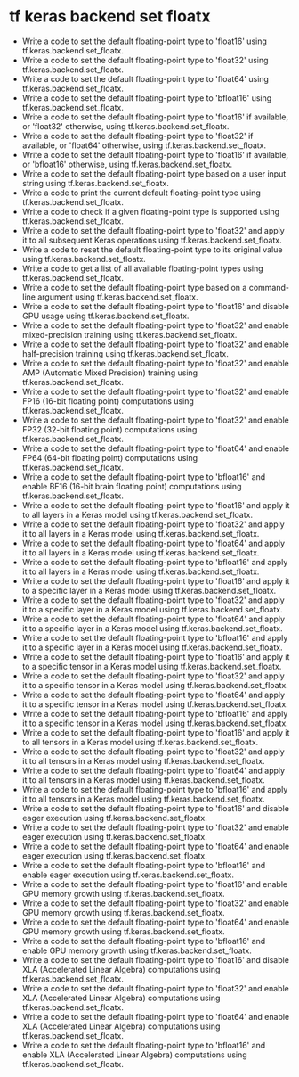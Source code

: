 # tf keras backend set floatx

- Write a code to set the default floating-point type to 'float16' using tf.keras.backend.set_floatx.
- Write a code to set the default floating-point type to 'float32' using tf.keras.backend.set_floatx.
- Write a code to set the default floating-point type to 'float64' using tf.keras.backend.set_floatx.
- Write a code to set the default floating-point type to 'bfloat16' using tf.keras.backend.set_floatx.
- Write a code to set the default floating-point type to 'float16' if available, or 'float32' otherwise, using tf.keras.backend.set_floatx.
- Write a code to set the default floating-point type to 'float32' if available, or 'float64' otherwise, using tf.keras.backend.set_floatx.
- Write a code to set the default floating-point type to 'float16' if available, or 'bfloat16' otherwise, using tf.keras.backend.set_floatx.
- Write a code to set the default floating-point type based on a user input string using tf.keras.backend.set_floatx.
- Write a code to print the current default floating-point type using tf.keras.backend.set_floatx.
- Write a code to check if a given floating-point type is supported using tf.keras.backend.set_floatx.
- Write a code to set the default floating-point type to 'float32' and apply it to all subsequent Keras operations using tf.keras.backend.set_floatx.
- Write a code to reset the default floating-point type to its original value using tf.keras.backend.set_floatx.
- Write a code to get a list of all available floating-point types using tf.keras.backend.set_floatx.
- Write a code to set the default floating-point type based on a command-line argument using tf.keras.backend.set_floatx.
- Write a code to set the default floating-point type to 'float16' and disable GPU usage using tf.keras.backend.set_floatx.
- Write a code to set the default floating-point type to 'float32' and enable mixed-precision training using tf.keras.backend.set_floatx.
- Write a code to set the default floating-point type to 'float32' and enable half-precision training using tf.keras.backend.set_floatx.
- Write a code to set the default floating-point type to 'float32' and enable AMP (Automatic Mixed Precision) training using tf.keras.backend.set_floatx.
- Write a code to set the default floating-point type to 'float32' and enable FP16 (16-bit floating point) computations using tf.keras.backend.set_floatx.
- Write a code to set the default floating-point type to 'float32' and enable FP32 (32-bit floating point) computations using tf.keras.backend.set_floatx.
- Write a code to set the default floating-point type to 'float64' and enable FP64 (64-bit floating point) computations using tf.keras.backend.set_floatx.
- Write a code to set the default floating-point type to 'bfloat16' and enable BF16 (16-bit brain floating point) computations using tf.keras.backend.set_floatx.
- Write a code to set the default floating-point type to 'float16' and apply it to all layers in a Keras model using tf.keras.backend.set_floatx.
- Write a code to set the default floating-point type to 'float32' and apply it to all layers in a Keras model using tf.keras.backend.set_floatx.
- Write a code to set the default floating-point type to 'float64' and apply it to all layers in a Keras model using tf.keras.backend.set_floatx.
- Write a code to set the default floating-point type to 'bfloat16' and apply it to all layers in a Keras model using tf.keras.backend.set_floatx.
- Write a code to set the default floating-point type to 'float16' and apply it to a specific layer in a Keras model using tf.keras.backend.set_floatx.
- Write a code to set the default floating-point type to 'float32' and apply it to a specific layer in a Keras model using tf.keras.backend.set_floatx.
- Write a code to set the default floating-point type to 'float64' and apply it to a specific layer in a Keras model using tf.keras.backend.set_floatx.
- Write a code to set the default floating-point type to 'bfloat16' and apply it to a specific layer in a Keras model using tf.keras.backend.set_floatx.
- Write a code to set the default floating-point type to 'float16' and apply it to a specific tensor in a Keras model using tf.keras.backend.set_floatx.
- Write a code to set the default floating-point type to 'float32' and apply it to a specific tensor in a Keras model using tf.keras.backend.set_floatx.
- Write a code to set the default floating-point type to 'float64' and apply it to a specific tensor in a Keras model using tf.keras.backend.set_floatx.
- Write a code to set the default floating-point type to 'bfloat16' and apply it to a specific tensor in a Keras model using tf.keras.backend.set_floatx.
- Write a code to set the default floating-point type to 'float16' and apply it to all tensors in a Keras model using tf.keras.backend.set_floatx.
- Write a code to set the default floating-point type to 'float32' and apply it to all tensors in a Keras model using tf.keras.backend.set_floatx.
- Write a code to set the default floating-point type to 'float64' and apply it to all tensors in a Keras model using tf.keras.backend.set_floatx.
- Write a code to set the default floating-point type to 'bfloat16' and apply it to all tensors in a Keras model using tf.keras.backend.set_floatx.
- Write a code to set the default floating-point type to 'float16' and disable eager execution using tf.keras.backend.set_floatx.
- Write a code to set the default floating-point type to 'float32' and enable eager execution using tf.keras.backend.set_floatx.
- Write a code to set the default floating-point type to 'float64' and enable eager execution using tf.keras.backend.set_floatx.
- Write a code to set the default floating-point type to 'bfloat16' and enable eager execution using tf.keras.backend.set_floatx.
- Write a code to set the default floating-point type to 'float16' and enable GPU memory growth using tf.keras.backend.set_floatx.
- Write a code to set the default floating-point type to 'float32' and enable GPU memory growth using tf.keras.backend.set_floatx.
- Write a code to set the default floating-point type to 'float64' and enable GPU memory growth using tf.keras.backend.set_floatx.
- Write a code to set the default floating-point type to 'bfloat16' and enable GPU memory growth using tf.keras.backend.set_floatx.
- Write a code to set the default floating-point type to 'float16' and disable XLA (Accelerated Linear Algebra) computations using tf.keras.backend.set_floatx.
- Write a code to set the default floating-point type to 'float32' and enable XLA (Accelerated Linear Algebra) computations using tf.keras.backend.set_floatx.
- Write a code to set the default floating-point type to 'float64' and enable XLA (Accelerated Linear Algebra) computations using tf.keras.backend.set_floatx.
- Write a code to set the default floating-point type to 'bfloat16' and enable XLA (Accelerated Linear Algebra) computations using tf.keras.backend.set_floatx.